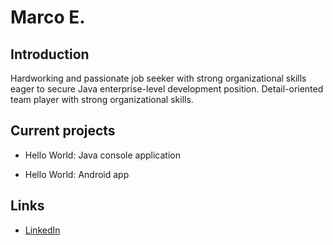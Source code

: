 # Marco E.

## Introduction

Hardworking and passionate job seeker with strong organizational skills eager to secure Java enterprise-level development position. Detail-oriented team player with strong organizational skills. 

## Current projects

* Hello World: Java console application
      
* Hello World: Android app

## Links

* [LinkedIn](linkedin.com/in/marco-estrada05)

